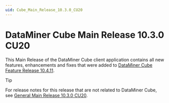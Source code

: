 ```yaml
---
uid: Cube_Main_Release_10.3.0_CU20
---
```


# DataMiner Cube Main Release 10.3.0 CU20

This Main Release of the DataMiner Cube client application contains all new features, enhancements and fixes that were added to [DataMiner Cube Feature Release 10.4.11](xref:Cube_Feature_Release_10.4.11).

> [!TIP]
> For release notes for this release that are not related to DataMiner Cube, see [General Main Release 10.3.0 CU20](xref:General_Main_Release_10.3.0_CU20).
